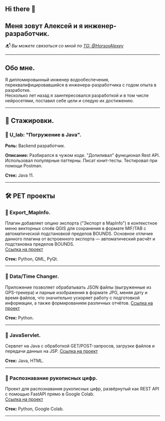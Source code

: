 ## Hi there 👋

## Меня зовут Алексей и я инженер-разработчик.



*📬 Вы можете связаться со мной по [TG: @HorsovAlexey](https://t.me/HorsovAlexey)* 

---

## Обо мне.

Я дипломировынный инженер водообеспечения, переквалифицировавшийся в инженера-разработчика с годом опыта в разработке.  
Несколько лет назад я заинтересовался разработкой и в том числе нейросетями, поставил себе цели и следую их достижению.

---

## 🚀 Стажировки.

### 📌 U_lab: "Погружение в Java".  
**Роль:** Backend разработчик. 

**Описание:**  Разбирался в чужом коде. "Допиливал" функционал Rest API. Использовал популярные паттерны. Писат юнит-тесты. Тестировал при помощи Postman.

**Стек:** Java 11.

---

## 🛠 PET проекты

### 🎯 Export_MapInfo. 
Плагин добавляет опцию экспорта ("Экспорт в MapInfo") в контекстное меню векторных слоёв QGIS для сохранения в формате MIF/TAB с автоматической подстановкой пределов BOUNDS. Основное отличие данного плагина от встроенного экспорта — автоматический расчёт и подстановка пределов BOUNDS.  
[Ссылка на проект](https://github.com/Paoak/Export_MapInfo)

**Стек:** Python, QML, PyQt. 

---

### 🎯 Data/Time Changer.  
Приложение позволяет обрабатывать JSON файлы (выгруженные из GPS-трекера) и парные изображения в формате JPG, меняя дату и время файлов, что значительно ускоряет работу с подготовкой информации, а также формированием различных отчётов.
[Ссылка на проект](https://github.com/Paoak/TimeChanger)

**Стек:** Python. 

---

### 🎯 JavaServlet.  
Сервлет на Java с обработкой GET/POST-запросов, загрузки файлов и передачи данных на JSP.
[Ссылка на проект](https://github.com/Paoak/Servlet/tree/master)

**Стек:** Java, HTML.

---

### 🎯 Распознавание рукописных цифр.  
Проект для распознавания рукописных цифр, развёрнутый как REST API с помощью FastAPI прямо в Google Colab.  
[Ссылка на проект](https://github.com/Paoak/RestAPI_MNIST)

**Стек:** Python, Google Colab. 

---
